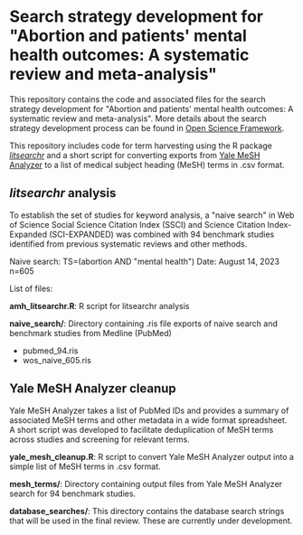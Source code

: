 # Search strategy development for "Abortion and patients' mental health outcomes: A systematic review and meta-analysis"

This repository contains the code and associated files for the search strategy development for "Abortion and patients' mental health outcomes: A systematic review and meta-analysis". More details about the search strategy development process can be found in [Open Science Framework](https://osf.io/v8t92/). 

This repository includes code for term harvesting using the R package [*litsearchr*](https://elizagrames.github.io/litsearchr/) and a short script for converting exports from [Yale MeSH Analyzer](https://mesh.med.yale.edu/) to a list of medical subject heading (MeSH) terms in .csv format.

## *litsearchr* analysis
To establish the set of studies for keyword analysis, a "naive search" in Web of Science Social Science Citation Index (SSCI) and Science Citation Index-Expanded (SCI-EXPANDED) was combined with 94 benchmark studies identified from previous systematic reviews and other methods. 

Naive search:
TS=(abortion AND "mental health")
Date: August 14, 2023
n=605

List of files:

**amh_litsearchr.R**: R script for litsearchr analysis

**naive_search/**: Directory containing .ris file exports of naive search and benchmark studies from Medline (PubMed)
* pubmed_94.ris
* wos_naive_605.ris

## Yale MeSH Analyzer cleanup
Yale MeSH Analyzer takes a list of PubMed IDs and provides a summary of associated MeSH terms and other metadata in a wide format spreadsheet. A short script was developed to facilitate deduplication of MeSH terms across studies and screening for relevant terms.

**yale_mesh_cleanup.R**:
R script to convert Yale MeSH Analyzer output into a simple list of MeSH terms in .csv format.

**mesh_terms/**: Directory containing output files from Yale MeSH Analyzer search for 94 benchmark studies.

**database_searches/**: This directory contains the database search strings that will be used in the final review. These are currently under development. 